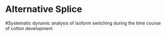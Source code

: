 # Alternative Splice
#Systematic dynamic analysis of isoform switching during the time course of cotton development
